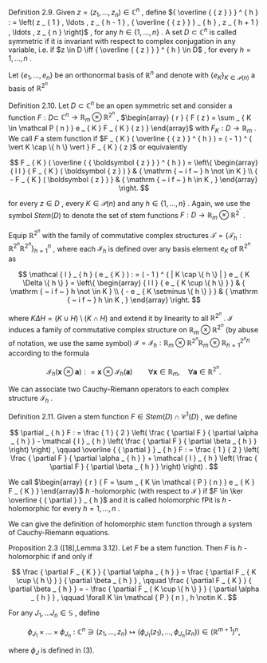 Definition 2.9. Given $z = ( z _ { 1 } , \ldots , z _ { n } ) \in \mathbb { C } ^ { n }$ , define ${ \overline { { z } } } ^ { h } : = \left( z _ { 1 } , \ldots , z _ { h - 1 } , { \overline { { z } } } _ { h } , z _ { h + 1 } , \ldots , z _ { n } \right)$ , for any $h \in \{ 1 , . . . , n \}$ . A set $D \subset \mathbb { C } ^ { n }$ is called symmetric if it is invariant with respect to complex conjugation in any variable, i.e. if $z \in D \iff { \overline { { z } } } ^ { h } \in D$ , for every $h = 1 , . . . , n$ .  

Let $\{ e _ { 1 } , \ldots , e _ { n } \}$ be an orthonormal basis of $\mathbb { R } ^ { n }$ and denote with $\{ e _ { K } \} _ { K \in \mathcal { P } ( n ) }$ a basis of $\mathbb { R } ^ { 2 ^ { n } }$  

Definition 2.10. Let $D \subset \mathbb { C } ^ { n }$ be an open symmetric set and consider a function $F : D \subset$ $\mathbb { C } ^ { n } \to \mathbb { R } _ { m } \otimes \mathbb { R } ^ { 2 ^ { n } }$ , $\begin{array} { r } { F ( z ) = \sum _ { K \in \mathcal P ( n ) } e _ { K } F _ { K } ( z ) } \end{array}$ with $F _ { K } : D \to \mathbb { R } _ { m }$ . We call $F$ a stem function if $F _ { K } ( \overline { { z } } ^ { h } ) = ( - 1 ) ^ { \vert K \cap \{ h \} \vert } F _ { K } ( z )$ or equivalently  

$$
F _ { K } ( \overline { { \boldsymbol { z } } } ^ { h } ) = \left\{ \begin{array} { l l } { F _ { K } ( \boldsymbol { z } ) } & { \mathrm { ~ i f ~ } h \not \in K } \\ { - F _ { K } ( \boldsymbol { z } ) } & { \mathrm { ~ i f ~ } h \in K , } \end{array} \right.
$$  

for every $z \in D$ , every $K \in \mathcal { P } ( n )$ and any $h \in \{ 1 , \ldots , n \}$ . Again, we use the symbol $S t e m ( D )$ to denote the set of stem functions $F : D \to \mathbb { R } _ { m } \otimes \mathbb { R } ^ { 2 ^ { \prime \prime } }$ .  

Equip $\mathbb { R } ^ { 2 ^ { n } }$ with the family of commutative complex structures $\mathcal { T } = \{ \mathcal { T } _ { h } : \mathbb { R } ^ { 2 ^ { n } }  \mathbb { R } ^ { 2 ^ { n } } \} _ { h = 1 } ^ { n }$ , where each $\mathcal { I } _ { h }$ is defined over any basis element $e _ { K }$ of $\mathbb { R } ^ { 2 ^ { n } }$ as  

$$
\mathcal { I } _ { h } ( e _ { K } ) : = ( - 1 ) ^ { | K \cap \{ h \} | } e _ { K \Delta \{ h \} } = \left\{ \begin{array} { l l } { e _ { K \cup \{ h \} } } & { \mathrm { ~ i f ~ } h \not \in K } \\ { - e _ { K \setminus \{ h \} } } & { \mathrm { ~ i f ~ } h \in K , } \end{array} \right.
$$  

where $K \Delta H = ( K \cup H ) \setminus ( K \cap H )$ and extend it by linearity to all $\mathbb { R } ^ { 2 ^ { n } }$ . $\mathcal { I }$ induces a family of commutative complex structure on $\mathbb { R } _ { m } \otimes \mathbb { R } ^ { 2 ^ { n } }$ (by abuse of notation, we use the same symbol) $\mathcal { I } =  \mathcal { I } _ { h } : \mathbb { R } _ { m } \otimes \mathbb { R } ^ { 2 ^ { n } }  \mathbb { R } _ { m } \otimes \mathbb { R } ^ { 2 ^ { n } }  _ { h = 1 } ^ { n }$ according to the formula  

$$
\mathcal { I } _ { h } (  { \boldsymbol { { x } } } \otimes \boldsymbol { { a } } ) : =  { \boldsymbol { { x } } } \otimes \mathcal { I } _ { h } ( \boldsymbol { { a } } ) \qquad \forall  { \boldsymbol { { x } } } \in \mathbb { R } _ { m } , \quad \forall \boldsymbol { { a } } \in \mathbb { R } ^ { 2 ^ { n } } .
$$  

We can associate two Cauchy-Riemann operators to each complex structure $\mathcal { I } _ { h }$ .  

Definition 2.11. Given a stem function $F \in S t e m ( D ) \cap { \mathcal { C } } ^ { 1 } ( D )$ , we define  

$$
\partial _ { h } F : = \frac { 1 } { 2 } \left( \frac { \partial F } { \partial \alpha _ { h } } - \mathcal { I } _ { h } \left( \frac { \partial F } { \partial \beta _ { h } } \right) \right) , \qquad \overline { { \partial } } _ { h } F : = \frac { 1 } { 2 } \left( \frac { \partial F } { \partial \alpha _ { h } } + \mathcal { I } _ { h } \left( \frac { \partial F } { \partial \beta _ { h } } \right) \right) .
$$  

We call $\begin{array} { r } { F = \sum _ { K \in \mathcal { P } ( n ) } e _ { K } F _ { K } } \end{array}$ $h$ -holomorphic (with respect to $\mathcal { I }$ ) if $F \in \ker \overline { { \partial } } _ { h }$ and it is called holomorphic fPit is $h$ -holomorphic for every $h = 1 , . . . , n$ .  

We can give the definition of holomorphic stem function through a system of Cauchy-Riemann equations.  

Proposition 2.3 ([18],Lemma 3.12). Let $F$ be a stem function. Then $F$ is $h$ -holomorphic if and only if  

$$
\frac { \partial F _ { K } } { \partial \alpha _ { h } } = \frac { \partial F _ { K \cup \{ h \} } } { \partial \beta _ { h } } , \qquad \frac { \partial F _ { K } } { \partial \beta _ { h } } = - \frac { \partial F _ { K \cup \{ h \} } } { \partial \alpha _ { h } } , \qquad \forall K \in \mathcal { P } ( n ) , h \notin K .
$$  

For any $J _ { 1 } , \ldots J _ { n } \in \mathbb { S }$ , define  

$$
\phi _ { J _ { 1 } } \times . . . \times \phi _ { J _ { n } } : \mathbb { C } ^ { n } \ni ( z _ { 1 } , . . . , z _ { n } ) \mapsto ( \phi _ { J _ { 1 } } ( z _ { 1 } ) , . . . , \phi _ { J _ { n } } ( z _ { n } ) ) \in ( \mathbb { R } ^ { m + 1 } ) ^ { n } ,
$$  

where $\phi _ { J }$ is defined in (3).  